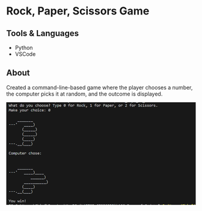 # Rock, Paper, Scissors Game

## Tools & Languages
- Python
- VSCode

## About
Created a command-line-based game where the player chooses a number, the computer picks it at random, and the outcome is displayed.

<img src = "https://github.com/two-suns/rock_paper_scissors/blob/main/images/game_result.PNG">
